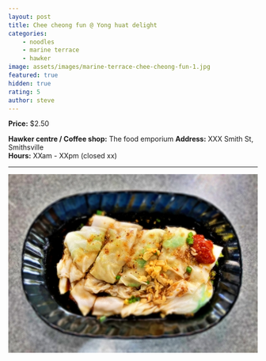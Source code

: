 ```yaml
---
layout: post
title: Chee cheong fun @ Yong huat delight
categories: 
    - noodles
    - marine terrace
    - hawker
image: assets/images/marine-terrace-chee-cheong-fun-1.jpg
featured: true
hidden: true
rating: 5
author: steve
---
```



**Price:** $2.50

**Hawker centre / Coffee shop:** The food emporium
**Address:** XXX Smith St, Smithsville  
**Hours:** XXam - XXpm (closed xx)  

***  

![Alt text](/assets/images/marine-terrace-chee-cheong-fun-1.jpg "alt text")